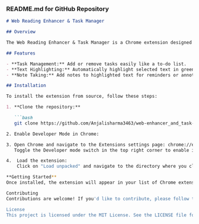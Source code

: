 
### README.md for GitHub Repository

```markdown
# Web Reading Enhancer & Task Manager

## Overview

The Web Reading Enhancer & Task Manager is a Chrome extension designed to enhance your web browsing experience by integrating task management and text highlighting features directly into your browser.

## Features

- **Task Management:** Add or remove tasks easily like a to-do list.
- **Text Highlighting:** Automatically highlight selected text in green for easy reference.
- **Note Taking:** Add notes to highlighted text for reminders or annotations.

## Installation

To install the extension from source, follow these steps:

1. **Clone the repository:**

   ```bash
   git clone https://github.com/Anjalisharma3463/web-enhancer_and_task-manager.git

2. Enable Developer Mode in Chrome:

3. Open Chrome and navigate to the Extensions settings page: chrome://extensions/.
   Toggle the Developer mode switch in the top right corner to enable it. 

4.  Load the extension:
    Click on "Load unpacked" and navigate to the directory where you cloned the repository.

**Getting Started**
Once installed, the extension will appear in your list of Chrome extensions. Use it to manage tasks and highlight text while browsing the web.

Contributing
Contributions are welcome! If you'd like to contribute, please follow the Contributing Guidelines.

License
This project is licensed under the MIT License. See the LICENSE file for details.
